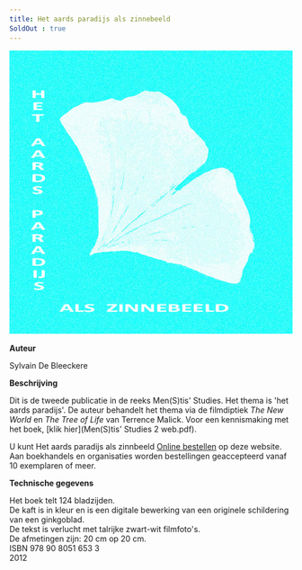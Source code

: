 ```yaml
---
title: Het aards paradijs als zinnebeeld
SoldOut : true
---
```




![AP titelpaginal](./AP%20titepaginal.jpg)

**Auteur**

Sylvain De Bleeckere

**Beschrijving**

Dit is de tweede publicatie in de reeks Men(S)tis' Studies. Het thema is 'het aards paradijs'. De auteur behandelt het thema via de filmdiptiek _The New World_ en _The Tree of Life_ van Terrence Malick. Voor een kennismaking met het boek, [klik hier](Men(S)tis' Studies 2 web.pdf).

U kunt Het aards paradijs als zinnbeeld [Online bestellen](/shop/) op deze website. Aan boekhandels en organisaties worden bestellingen geaccepteerd vanaf 10 exemplaren of meer.

**Technische gegevens**

Het boek telt 124 bladzijden.  
De kaft is in kleur en is een digitale bewerking van een originele schildering van een ginkgoblad.  
De tekst is verlucht met talrijke zwart-wit filmfoto's.  
De afmetingen zijn: 20 cm op 20 cm.  
ISBN 978 90 8051 653 3  
2012
